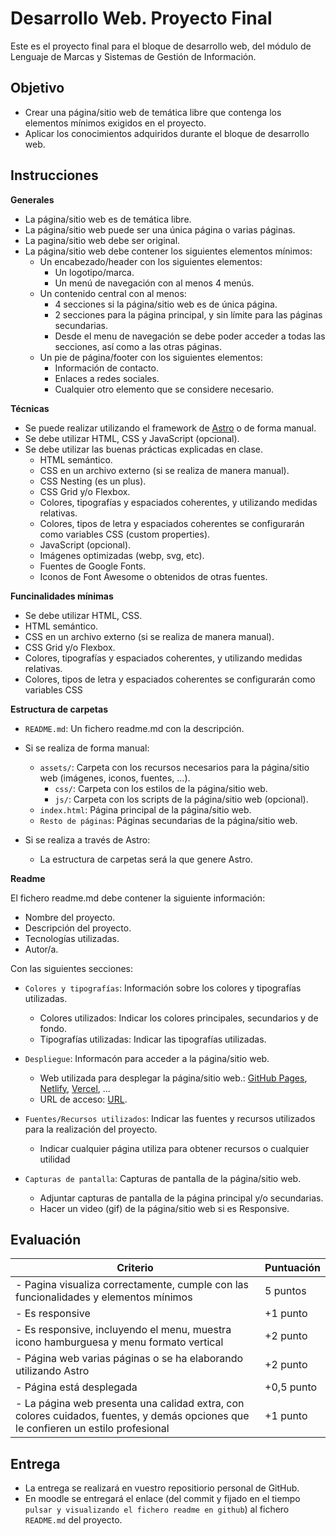 # Desarrollo Web. Proyecto Final

Este es el proyecto final para el bloque de desarrollo web, del módulo de Lenguaje de Marcas y Sistemas de Gestión de Información.

## Objetivo

- Crear una página/sitio web de temática libre que contenga los elementos mínimos exigidos en el proyecto.
- Aplicar los conocimientos adquiridos durante el bloque de desarrollo web.


## Instrucciones

**Generales**

- La página/sitio web es de temática libre.
- La página/sitio web puede ser una única página o varias páginas.
- La pagina/sitio web debe ser original.
- La página/sitio web debe contener los siguientes elementos mínimos:
  - Un encabezado/header con los siguientes elementos:
    - Un logotipo/marca.
    - Un menú de navegación con al menos 4 menús.
  - Un contenido central con al menos:
    - 4 secciones si la página/sitio web es de única página.
    - 2 secciones para la página principal, y sin límite para las páginas secundarias.
    - Desde el menu de navegación se debe poder acceder a todas las secciones, así como a las otras páginas.
  - Un pie de página/footer con los siguientes elementos:
    - Información de contacto.
    - Enlaces a redes sociales.
    - Cualquier otro elemento que se considere necesario.
  
**Técnicas**

- Se puede realizar utilizando el framework de [Astro](https://astro.build/) o de forma manual.
- Se debe utilizar HTML, CSS y JavaScript (opcional).
- Se debe utilizar las buenas prácticas explicadas en clase.
  - HTML semántico.
  - CSS en un archivo externo (si se realiza de manera manual).
  - CSS Nesting (es un plus).
  - CSS Grid y/o Flexbox.
  - Colores, tipografías y espaciados coherentes, y utilizando medidas relativas.
  - Colores, tipos de letra y espaciados coherentes se configurarán como variables CSS (custom properties).
  - JavaScript (opcional).
  - Imágenes optimizadas (webp, svg, etc).
  - Fuentes de Google Fonts.
  - Iconos de Font Awesome o obtenidos de otras fuentes.


**Funcinalidades mínimas**

- Se debe utilizar HTML, CSS.
- HTML semántico.
- CSS en un archivo externo (si se realiza de manera manual).
- CSS Grid y/o Flexbox.
- Colores, tipografías y espaciados coherentes, y utilizando medidas relativas.
- Colores, tipos de letra y espaciados coherentes se configurarán como variables CSS
  
**Estructura de carpetas**

- `README.md`: Un fichero readme.md con la descripción.

- Si se realiza de forma manual:
  - `assets/`: Carpeta con los recursos necesarios para la página/sitio web (imágenes, iconos, fuentes, ...).
    - `css/`: Carpeta con los estilos de la página/sitio web.
    - `js/`: Carpeta con los scripts de la página/sitio web (opcional).
  - `index.html`: Página principal de la página/sitio web.
  - `Resto de páginas`: Páginas secundarias de la página/sitio web.
  
- Si se realiza a través de Astro:
  - La estructura de carpetas será la que genere Astro.
  
**Readme**

El fichero readme.md debe contener la siguiente información:

- Nombre del proyecto.
- Descripción del proyecto.
- Tecnologías utilizadas.
- Autor/a.

Con las siguientes secciones:

- `Colores y tipografías`: Información sobre los colores y tipografías utilizadas.
  - Colores utilizados: Indicar los colores principales, secundarios y de fondo.
  - Tipografías utilizadas: Indicar las tipografías utilizadas.

- `Despliegue`: Informacón para acceder a la página/sitio web.
  - Web utilizada para desplegar la página/sitio web.: [GitHub Pages](https://pages.github.com/), [Netlify](https://www.netlify.com/), [Vercel](https://vercel.com/), ... 
  - URL de acceso: [URL](#).

- `Fuentes/Recursos utilizados`: Indicar las fuentes y recursos utilizados para la realización del proyecto.
  - Indicar cualquier página utiliza para obtener recursos o cualquier utilidad

- `Capturas de pantalla`: Capturas de pantalla de la página/sitio web.
  - Adjuntar capturas de pantalla de la página principal y/o secundarias.
  - Hacer un video (gif) de la página/sitio web si es Responsive.


## Evaluación

| Criterio | Puntuación |
| --- | --- |
| - Pagina visualiza correctamente, cumple con las funcionalidades y elementos mínimos  | 5 puntos | 
| - Es responsive | +1 punto |
| - Es responsive, incluyendo el menu, muestra icono hamburguesa y menu formato vertical | +2 punto |
| - Página web varias páginas o se ha elaborando utilizando Astro  | +2 punto |
| - Página está desplegada | +0,5 punto |
| - La página web presenta una calidad extra, con colores cuidados, fuentes, y demás opciones que le confieren un estilo profesional | +1 punto |



## Entrega

- La entrega se realizará en vuestro repositiorio personal de GitHub.
- En moodle se entregará el enlace (del commit y fijado en el tiempo `pulsar y visualizando el fichero readme en github`) al fichero `README.md` del proyecto.